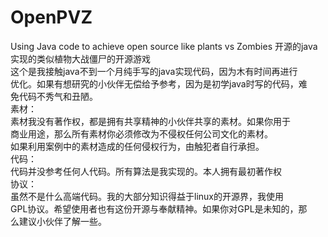 # OpenPVZ
Using Java code to achieve open source like plants vs Zombies
开源的java实现的类似植物大战僵尸的开源游戏
</br>
这个是我接触java不到一个月纯手写的java实现代码，因为木有时间再进行</br>
优化。如果有想研究的小伙伴无偿给予参考，因为是初学java时写的代码，难
</br>
免代码不秀气和丑陋。</br>
素材：</br>
素材我没有著作权，都是拥有共享精神的小伙伴共享的素材。如果你用于<br>
商业用途，那么所有素材你必须修改为不侵权任何公司文化的素材。</br>
如果利用案例中的素材造成的任何侵权行为，由触犯者自行承担。</br>
代码：</br>
代码并没参考任何人代码。所有算法是我实现的。本人拥有最初著作权</br>
协议：</br>
虽然不是什么高端代码。我的大部分知识得益于linux的开源界，我使用<br>
GPL协议。希望使用者也有这份开源与奉献精神。如果你对GPL是未知的，那</br>么建议小伙伴了解一些。
